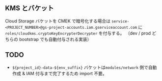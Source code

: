 ## KMS とバケット

Cloud Storage バケットを CMEK で暗号化する場合は `service-<PROJECT_NUMBER>@gs-project-accounts.iam.gserviceaccount.com` に `roles/cloudkms.cryptoKeyEncrypterDecrypter` を付与する。
（dev / prod どちらの bootstrap でも自動付与される実装）

## TODO

- `${project_id}-data-${env_suffix}` バケットは`modules/network` 側で自動作成 & IAM 付与まで完了するため import 不要。
